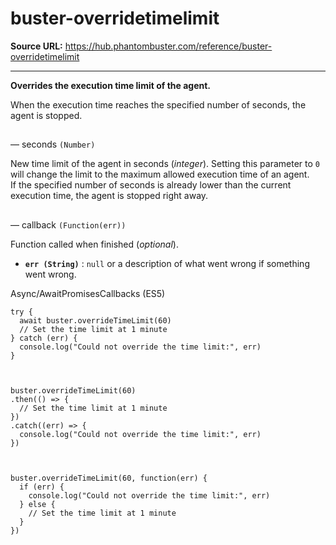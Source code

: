 # buster-overridetimelimit

**Source URL:** https://hub.phantombuster.com/reference/buster-overridetimelimit

---

**Overrides the execution time limit of the agent.**

When the execution time reaches the specified number of seconds, the agent is stopped.

## 

— seconds `(Number)`

New time limit of the agent in seconds (_integer_). Setting this parameter to `0` will change the limit to the maximum allowed execution time of an agent.  
If the specified number of seconds is already lower than the current execution time, the agent is stopped right away.

## 

— callback `(Function(err))`

Function called when finished (_optional_).

  * **`err (String)`** : `null` or a description of what went wrong if something went wrong.



Async/AwaitPromisesCallbacks (ES5)
    
    
    try {
      await buster.overrideTimeLimit(60)
      // Set the time limit at 1 minute
    } catch (err) {
      console.log("Could not override the time limit:", err)
    }
    
    
    
    buster.overrideTimeLimit(60)
    .then(() => {
      // Set the time limit at 1 minute
    })
    .catch((err) => {
      console.log("Could not override the time limit:", err)
    })
    
    
    
    buster.overrideTimeLimit(60, function(err) {
      if (err) {
        console.log("Could not override the time limit:", err)
      } else {
        // Set the time limit at 1 minute
      }
    })